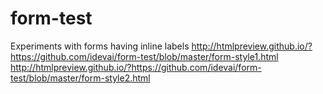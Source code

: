 # form-test
Experiments with forms having inline labels
http://htmlpreview.github.io/?https://github.com/idevai/form-test/blob/master/form-style1.html
http://htmlpreview.github.io/?https://github.com/idevai/form-test/blob/master/form-style2.html
